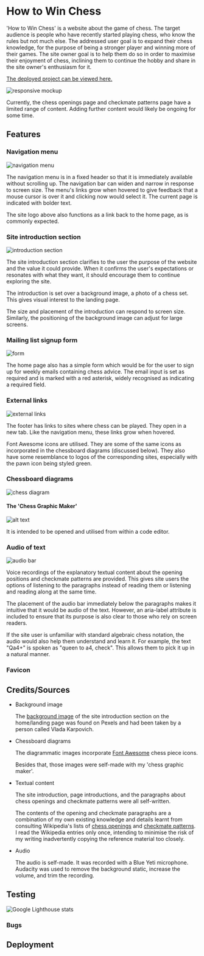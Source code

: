 # How to Win Chess

'How to Win Chess' is a website about the game of chess. The target audience is people who have recently started playing chess, who know the rules but not much else. The addressed user goal is to expand their chess knowledge, for the purpose of being a stronger player and winning more of their games. The site owner goal is to help them do so in order to maximise their enjoyment of chess, inclining them to continue the hobby and share in the site owner's enthusiasm for it.

[The deployed project can be viewed here.](https://niall-code.github.io/chess/)

![responsive mockup](assets/images/readme-images/amiresponsive.png)

Currently, the chess openings page and checkmate patterns page have a limited range of content. Adding further content would likely be ongoing for some time.

## Features

### Navigation menu

![navigation menu](assets/images/readme-images/nav-menu.png)

The navigation menu is in a fixed header so that it is immediately available without scrolling up. The navigation bar can widen and narrow in response to screen size. The menu's links grow when hovered to give feedback that a mouse cursor is over it and clicking now would select it. The current page is indicated with bolder text.

The site logo above also functions as a link back to the home page, as is commonly expected.

### Site introduction section

![introduction section](assets/images/readme-images/site-intro.png)

The site introduction section clarifies to the user the purpose of the website and the value it could provide. When it confirms the user's expectations or resonates with what they want, it should encourage them to continue exploring the site.

The introduction is set over a background image, a photo of a chess set. This gives visual interest to the landing page.

The size and placement of the introduction can respond to screen size. Similarly, the positioning of the background image can adjust for large screens.

### Mailing list signup form

![form](assets/images/readme-images/form.png)

The home page also has a simple form which would be for the user to sign up for weekly emails containing chess advice. The email input is set as required and is marked with a red asterisk, widely recognised as indicating a required field.

### External links

![external links](assets/images/readme-images/links.png)

The footer has links to sites where chess can be played. They open in a new tab. Like the navigation menu, these links grow when hovered.

Font Awesome icons are utilised. They are some of the same icons as incorporated in the chessboard diagrams (discussed below). They also have some resemblance to logos of the corresponding sites, especially with the pawn icon being styled green.

### Chessboard diagrams

![chess diagram](assets/images/queens-gambit.png)

#### The 'Chess Graphic Maker'

![alt text]()

It is intended to be opened and utilised from within a code editor.

### Audio of text

![audio bar](assets/images/readme-images/audio-feature.png)

Voice recordings of the explanatory textual content about the opening positions and checkmate patterns are provided. This gives site users the options of listening to the paragraphs instead of reading them or listening and reading along at the same time.

The placement of the audio bar immediately below the paragraphs makes it intuitive that it would be audio of the text. However, an aria-label attribute is included to ensure that its purpose is also clear to those who rely on screen readers.

If the site user is unfamiliar with standard algebraic chess notation, the audio would also help them understand and learn it. For example, the text "Qa4+" is spoken as "queen to a4, check". This allows them to pick it up in a natural manner.

### Favicon

## Credits/Sources

- Background image

  The [background image](https://www.pexels.com/photo/chess-pieces-on-the-board-6114955/) of the site introduction section on the home/landing page was found on Pexels and had been taken by a person called Vlada Karpovich.

- Chessboard diagrams

  The diagrammatic images incorporate [Font Awesome](https://fontawesome.com/search?q=chess&o=r&m=free) chess piece icons.
  
  Besides that, those images were self-made with my 'chess graphic maker'.

- Textual content

  The site introduction, page introductions, and the paragraphs about chess openings and checkmate patterns were all self-written.
  
  The contents of the opening and checkmate paragraphs are a combination of my own existing knowledge and details learnt from consulting Wikipedia's lists of [chess openings](https://en.wikipedia.org/wiki/List_of_chess_openings) and [checkmate patterns](https://en.wikipedia.org/wiki/Checkmate_pattern). I read the Wikipedia entries only once, intending to minimise the risk of my writing inadvertently copying the reference material too closely.

- Audio

  The audio is self-made. It was recorded with a Blue Yeti microphone. Audacity was used to remove the background static, increase the volume, and trim the recording.

## Testing

![Google Lighthouse stats](assets/images/readme-images/lighthouse.png)

### Bugs

## Deployment
